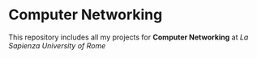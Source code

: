 # Computer Networking

This repository includes all my projects for **Computer Networking** at *La Sapienza University of Rome*
